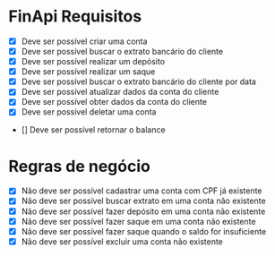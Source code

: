 # FinApi Requisitos

- [x] Deve ser possível criar uma conta  
- [x] Deve ser possível buscar o extrato bancário do cliente  
- [x] Deve ser possível realizar um depósito  
- [x] Deve ser possível realizar um saque  
- [x] Deve ser possível buscar o extrato bancário do cliente por data   
- [x] Deve ser possível atualizar dados da conta do cliente  
- [x] Deve ser possível obter dados da conta do cliente  
- [x] Deve ser possível deletar uma conta
- [] Deve ser possível retornar o balance

#  

# Regras de negócio  
- [x] Não deve ser possível cadastrar uma conta com CPF já existente  
- [x] Não deve ser possível buscar extrato em uma conta não existente  
- [x] Não deve ser possível fazer depósito em uma conta não existente  
- [x] Não deve ser possível fazer saque em uma conta não existente  
- [x] Não deve ser possível fazer saque quando o saldo for insuficiente  
- [x] Não deve ser possível excluir uma conta não existente  